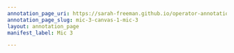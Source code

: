 ```yaml
---
annotation_page_uri: https://sarah-freeman.github.io/operator-annotations/annotations/mic-3-canvas-1-mic-3.json
annotation_page_slug: mic-3-canvas-1-mic-3
layout: annotation_page
manifest_label: Mic 3

---
```

